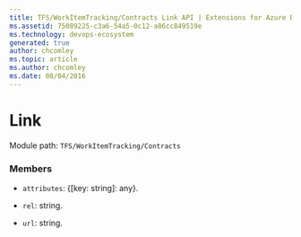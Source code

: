 ```yaml
---
title: TFS/WorkItemTracking/Contracts Link API | Extensions for Azure DevOps Services
ms.assetid: 75089225-c3a6-54a5-0c12-a86cc849519e
ms.technology: devops-ecosystem
generated: true
author: chcomley
ms.topic: article
ms.author: chcomley
ms.date: 08/04/2016
---
```


# Link

Module path: `TFS/WorkItemTracking/Contracts`

### Members

- `attributes`: {[key: string]: any}.

- `rel`: string.

- `url`: string.
